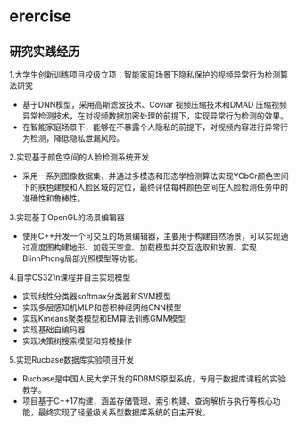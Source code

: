 # erercise

## 研究实践经历

1.大学生创新训练项目校级立项：智能家庭场景下隐私保护的视频异常行为检测算法研究

* 基于DNN模型，采用高斯滤波技术、Coviar 视频压缩技术和DMAD 压缩视频异常检测技术，在对视频数据加密处理的前提下，实现异常行为检测的效果。
* 在智能家庭场景下，能够在不暴露个人隐私的前提下，对视频内容进行异常行为检测，降低隐私泄漏风险。

2.实现基于颜色空间的人脸检测系统开发

* 采用一系列图像数据集，并通过多模态和形态学检测算法实现YCbCr颜色空间下的肤色建模和人脸区域的定位，最终评估每种颜色空间在人脸检测任务中的准确性和鲁棒性。

3.实现基于OpenGL的场景编辑器

* 使用C++开发一个可交互的场景编辑器，主要用于构建自然场景，可以实现通过高度图构建地形、加载天空盒、加载模型并交互选取和放置、实现BlinnPhong局部光照模型等功能。

4.自学CS321n课程并自主实现模型

* 实现线性分类器softmax分类器和SVM模型
* 实现多层感知机MLP和卷积神经网络CNN模型
* 实现Kmeans聚类模型和EM算法训练GMM模型
* 实现基础自编码器
* 实现决策树搜索模型和剪枝操作

5.实现Rucbase数据库实验项目开发

* Rucbase是中国人民大学开发的RDBMS原型系统，专用于数据库课程的实验教学。
* 项目基于C++17构建，涵盖存储管理、索引构建、查询解析与执行等核心功能，最终实现了轻量级关系型数据库系统的自主开发。
